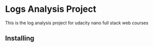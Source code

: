 # Logs Analysis Project
This is the log analysis project for udacity nano full stack web courses

## Installing
